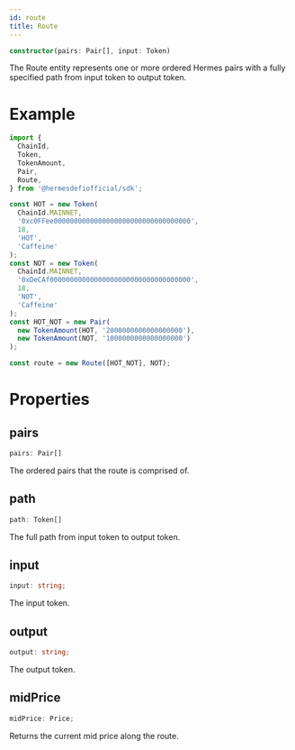 ```yaml
---
id: route
title: Route
---
```


```typescript
constructor(pairs: Pair[], input: Token)
```

The Route entity represents one or more ordered Hermes pairs with a fully specified path from input token to output token.

# Example

```typescript
import {
  ChainId,
  Token,
  TokenAmount,
  Pair,
  Route,
} from '@hermesdefiofficial/sdk';

const HOT = new Token(
  ChainId.MAINNET,
  '0xc0FFee0000000000000000000000000000000000',
  18,
  'HOT',
  'Caffeine'
);
const NOT = new Token(
  ChainId.MAINNET,
  '0xDeCAf00000000000000000000000000000000000',
  18,
  'NOT',
  'Caffeine'
);
const HOT_NOT = new Pair(
  new TokenAmount(HOT, '2000000000000000000'),
  new TokenAmount(NOT, '1000000000000000000')
);

const route = new Route([HOT_NOT], NOT);
```

# Properties

## pairs

```typescript
pairs: Pair[]
```

The ordered pairs that the route is comprised of.

## path

```typescript
path: Token[]
```

The full path from input token to output token.

## input

```typescript
input: string;
```

The input token.

## output

```typescript
output: string;
```

The output token.

## midPrice

```typescript
midPrice: Price;
```

Returns the current mid price along the route.
